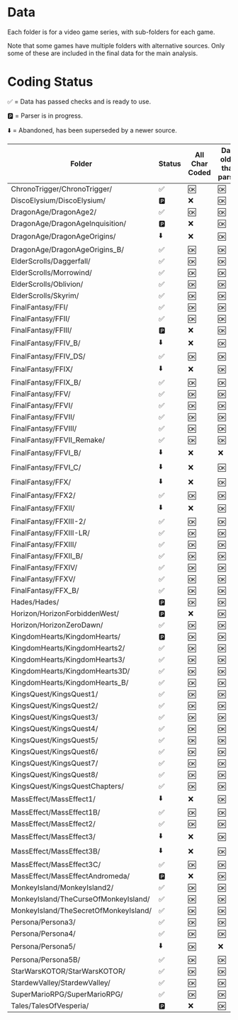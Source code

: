# Data 

 Each folder is for a video game series, with sub-folders for each game. 

Note that some games have multiple folders with alternative sources. Only some of these are included in the final data for the main analysis. 

 # Coding Status

:white_check_mark: = Data has passed checks and is ready to use.

:parking: = Parser is in progress.

:arrow_down: = Abandoned, has been superseded by a newer source.

| Folder | Status |  All Char Coded | Data older than parser | Data older than meta | Stats older than data | Main char | Source Feat. |
| --- | --- | --- | --- | --- | --- | --- | --- |
| ChronoTrigger/ChronoTrigger/ | :white_check_mark: |  :ok: | :ok: | :ok: | :ok: | :ok: | :ok: |
| DiscoElysium/DiscoElysium/ | :parking: |  :x: | :ok: | :ok: | :ok: | :ok: | :ok: |
| DragonAge/DragonAge2/ | :white_check_mark: |  :ok: | :ok: | :ok: | :ok: | :ok: | :ok: |
| DragonAge/DragonAgeInquisition/ | :parking: |  :x: | :ok: | :ok: | :ok: | :x: | :x: |
| DragonAge/DragonAgeOrigins/ | :arrow_down: |  :x: | :ok: | :ok: | :ok: | :x: | :ok: |
| DragonAge/DragonAgeOrigins_B/ | :white_check_mark: |  :ok: | :ok: | :ok: | :ok: | :ok: | :ok: |
| ElderScrolls/Daggerfall/ | :white_check_mark: |  :ok: | :ok: | :ok: | :ok: | :ok: | :ok: |
| ElderScrolls/Morrowind/ | :white_check_mark: |  :ok: | :ok: | :ok: | :ok: | :ok: | :ok: |
| ElderScrolls/Oblivion/ | :white_check_mark: |  :ok: | :ok: | :ok: | :ok: | :x: | :ok: |
| ElderScrolls/Skyrim/ | :white_check_mark: |  :ok: | :ok: | :ok: | :ok: | :ok: | :ok: |
| FinalFantasy/FFI/ | :white_check_mark: |  :ok: | :ok: | :ok: | :ok: | :x: | :ok: |
| FinalFantasy/FFII/ | :white_check_mark: |  :ok: | :ok: | :ok: | :ok: | :ok: | :ok: |
| FinalFantasy/FFIII/ | :parking: |  :x: | :ok: | :ok: | :ok: | :ok: | :ok: |
| FinalFantasy/FFIV_B/ | :arrow_down: |  :x: | :ok: | :ok: | :ok: | :x: | :x: |
| FinalFantasy/FFIV_DS/ | :white_check_mark: |  :ok: | :ok: | :ok: | :ok: | :ok: | :ok: |
| FinalFantasy/FFIX/ | :arrow_down: |  :x: | :ok: | :ok: | :ok: | :ok: | :x: |
| FinalFantasy/FFIX_B/ | :white_check_mark: |  :ok: | :ok: | :ok: | :ok: | :ok: | :ok: |
| FinalFantasy/FFV/ | :white_check_mark: |  :ok: | :ok: | :ok: | :ok: | :ok: | :ok: |
| FinalFantasy/FFVI/ | :white_check_mark: |  :ok: | :ok: | :ok: | :ok: | :ok: | :ok: |
| FinalFantasy/FFVII/ | :white_check_mark: |  :ok: | :ok: | :ok: | :ok: | :ok: | :ok: |
| FinalFantasy/FFVIII/ | :white_check_mark: |  :ok: | :ok: | :ok: | :ok: | :ok: | :ok: |
| FinalFantasy/FFVII_Remake/ | :white_check_mark: |  :ok: | :ok: | :ok: | :ok: | :ok: | :ok: |
| FinalFantasy/FFVI_B/ | :arrow_down: |  :x: | :x: | :x: | :ok: | :x: | :x: |
| FinalFantasy/FFVI_C/ | :arrow_down: |  :x: | :ok: | :ok: | :ok: | :x: | :x: |
| FinalFantasy/FFX/ | :arrow_down: |  :x: | :ok: | :ok: | :x: | :ok: | :x: |
| FinalFantasy/FFX2/ | :white_check_mark: |  :ok: | :ok: | :ok: | :ok: | :ok: | :ok: |
| FinalFantasy/FFXII/ | :arrow_down: |  :x: | :ok: | :ok: | :x: | :ok: | :x: |
| FinalFantasy/FFXIII-2/ | :white_check_mark: |  :ok: | :ok: | :ok: | :ok: | :ok: | :ok: |
| FinalFantasy/FFXIII-LR/ | :white_check_mark: |  :ok: | :ok: | :ok: | :ok: | :ok: | :ok: |
| FinalFantasy/FFXIII/ | :white_check_mark: |  :ok: | :ok: | :ok: | :ok: | :ok: | :ok: |
| FinalFantasy/FFXII_B/ | :white_check_mark: |  :ok: | :ok: | :ok: | :ok: | :ok: | :ok: |
| FinalFantasy/FFXIV/ | :white_check_mark: |  :ok: | :ok: | :ok: | :x: | :ok: | :ok: |
| FinalFantasy/FFXV/ | :white_check_mark: |  :ok: | :ok: | :ok: | :ok: | :ok: | :ok: |
| FinalFantasy/FFX_B/ | :white_check_mark: |  :ok: | :ok: | :ok: | :ok: | :ok: | :ok: |
| Hades/Hades/ | :parking: |  :ok: | :ok: | :ok: | :ok: | :ok: | :ok: |
| Horizon/HorizonForbiddenWest/ | :parking: |  :x: | :ok: | :ok: | :ok: | :ok: | :ok: |
| Horizon/HorizonZeroDawn/ | :white_check_mark: |  :ok: | :ok: | :ok: | :ok: | :ok: | :ok: |
| KingdomHearts/KingdomHearts/ | :parking: |  :ok: | :ok: | :ok: | :x: | :ok: | :ok: |
| KingdomHearts/KingdomHearts2/ | :white_check_mark: |  :ok: | :ok: | :ok: | :ok: | :ok: | :ok: |
| KingdomHearts/KingdomHearts3/ | :white_check_mark: |  :ok: | :ok: | :ok: | :ok: | :ok: | :ok: |
| KingdomHearts/KingdomHearts3D/ | :white_check_mark: |  :ok: | :ok: | :ok: | :ok: | :ok: | :ok: |
| KingdomHearts/KingdomHearts_B/ | :white_check_mark: |  :ok: | :ok: | :ok: | :ok: | :ok: | :ok: |
| KingsQuest/KingsQuest1/ | :white_check_mark: |  :ok: | :ok: | :ok: | :ok: | :ok: | :ok: |
| KingsQuest/KingsQuest2/ | :white_check_mark: |  :ok: | :ok: | :ok: | :ok: | :ok: | :ok: |
| KingsQuest/KingsQuest3/ | :white_check_mark: |  :ok: | :ok: | :ok: | :ok: | :ok: | :ok: |
| KingsQuest/KingsQuest4/ | :white_check_mark: |  :ok: | :ok: | :ok: | :ok: | :ok: | :ok: |
| KingsQuest/KingsQuest5/ | :white_check_mark: |  :ok: | :ok: | :ok: | :ok: | :ok: | :ok: |
| KingsQuest/KingsQuest6/ | :white_check_mark: |  :ok: | :ok: | :ok: | :ok: | :ok: | :ok: |
| KingsQuest/KingsQuest7/ | :white_check_mark: |  :ok: | :ok: | :ok: | :ok: | :ok: | :ok: |
| KingsQuest/KingsQuest8/ | :white_check_mark: |  :ok: | :ok: | :ok: | :ok: | :ok: | :ok: |
| KingsQuest/KingsQuestChapters/ | :white_check_mark: |  :ok: | :ok: | :ok: | :ok: | :ok: | :ok: |
| MassEffect/MassEffect1/ | :arrow_down: |  :x: | :ok: | :ok: | :ok: | :x: | :x: |
| MassEffect/MassEffect1B/ | :white_check_mark: |  :ok: | :ok: | :ok: | :ok: | :ok: | :ok: |
| MassEffect/MassEffect2/ | :white_check_mark: |  :ok: | :ok: | :ok: | :ok: | :ok: | :ok: |
| MassEffect/MassEffect3/ | :arrow_down: |  :x: | :ok: | :ok: | :ok: | :ok: | :x: |
| MassEffect/MassEffect3B/ | :arrow_down: |  :x: | :ok: | :ok: | :ok: | :ok: | :x: |
| MassEffect/MassEffect3C/ | :white_check_mark: |  :ok: | :ok: | :ok: | :ok: | :ok: | :ok: |
| MassEffect/MassEffectAndromeda/ | :parking: |  :x: | :ok: | :ok: | :ok: | :x: | :x: |
| MonkeyIsland/MonkeyIsland2/ | :white_check_mark: |  :ok: | :ok: | :ok: | :ok: | :ok: | :ok: |
| MonkeyIsland/TheCurseOfMonkeyIsland/ | :white_check_mark: |  :ok: | :ok: | :ok: | :ok: | :ok: | :ok: |
| MonkeyIsland/TheSecretOfMonkeyIsland/ | :white_check_mark: |  :ok: | :ok: | :ok: | :ok: | :ok: | :ok: |
| Persona/Persona3/ | :white_check_mark: |  :ok: | :ok: | :ok: | :ok: | :ok: | :ok: |
| Persona/Persona4/ | :white_check_mark: |  :ok: | :ok: | :ok: | :ok: | :ok: | :ok: |
| Persona/Persona5/ | :arrow_down: |  :ok: | :x: | :x: | :ok: | :ok: | :x: |
| Persona/Persona5B/ | :white_check_mark: |  :ok: | :ok: | :ok: | :ok: | :ok: | :ok: |
| StarWarsKOTOR/StarWarsKOTOR/ | :white_check_mark: |  :ok: | :ok: | :ok: | :ok: | :ok: | :ok: |
| StardewValley/StardewValley/ | :white_check_mark: |  :ok: | :ok: | :ok: | :ok: | :ok: | :ok: |
| SuperMarioRPG/SuperMarioRPG/ | :white_check_mark: |  :ok: | :ok: | :ok: | :ok: | :ok: | :ok: |
| Tales/TalesOfVesperia/ | :parking: |  :x: | :ok: | :ok: | :ok: | :ok: | :ok: |
